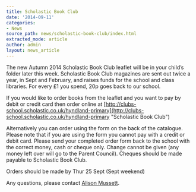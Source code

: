 ```yaml
---
title: Scholastic Book Club
date: '2014-09-11'
categories:
- News
source_path: news/scholastic-book-club/index.html
extracted_mode: article
author: admin
layout: news_article
---
```

The new Autumn 2014 Scholastic Book Club leaflet will be in your child’s folder later this week. Scholastic Book Club magazines are sent out twice a year, in Sept and February, and raises funds for the school and class libraries. For every £1 you spend, 20p goes back to our school.

If you would like to order books from the leaflet and you want to pay by debit or credit card then order online at [http://clubs-school.scholastic.co.uk/hyndland-primary](http://clubs-school.scholastic.co.uk/hyndland-primary "Scholastic Book Club")

Alternatively you can order using the form on the back of the catalogue. Please note that if you are using the form you cannot pay with a credit or debit card. Please send your completed order form back to the school with the correct money, cash or cheque only. Change cannot be given (any money left over will go to the Parent Council). Cheques should be made payable to Scholastic Book Club.

Orders should be made by Thur 25 Sept (Sept weekend)

Any questions, please contact [Alison Mussett](mailto:alison.mussett@btinternet.com).
